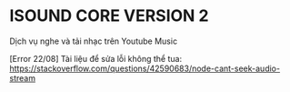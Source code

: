 # ISOUND CORE VERSION 2

Dịch vụ nghe và tải nhạc trên Youtube Music 

[Error 22/08] Tài liệu để sửa lỗi không thể tua: https://stackoverflow.com/questions/42590683/node-cant-seek-audio-stream